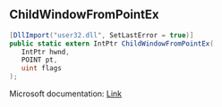 ## ChildWindowFromPointEx

```csharp
[DllImport("user32.dll", SetLastError = true)]
public static extern IntPtr ChildWindowFromPointEx(
   IntPtr hwnd,
   POINT pt,
   uint flags
);
```

Microsoft documentation: [Link](https://docs.microsoft.com/en-us/windows/win32/api/winuser/nf-winuser-childwindowfrompointex)
